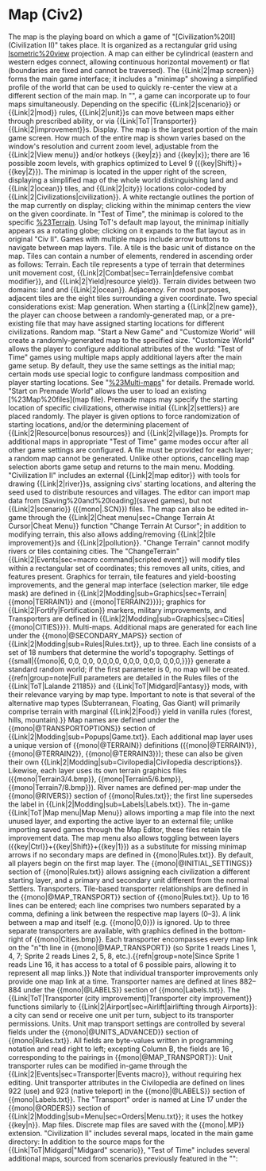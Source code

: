 # Map (Civ2)

The map is the playing board on which a game of "[Civilization%20II](Civilization II)" takes place. It is organized as a rectangular grid using [Isometric%20view](isometric) projection. A map can either be cylindrical (eastern and western edges connect, allowing continuous horizontal movement) or flat (boundaries are fixed and cannot be traversed). The {{Link|2|map screen}} forms the main game interface; it includes a "minimap" showing a simplified profile of the world that can be used to quickly re-center the view at a different section of the main map.
In "", a game can incorporate up to four maps simultaneously. Depending on the specific {{Link|2|scenario}} or {{Link|2|mod}} rules, {{Link|2|unit}}s can move between maps either through prescribed ability, or via {{Link|ToT|Transporter}} {{Link|2|improvement}}s.
Display.
The map is the largest portion of the main game screen. How much of the entire map is shown varies based on the window's resolution and current zoom level, adjustable from the {{Link|2|View menu}} and/or hotkeys {{key|z}} and {{key|x}}; there are 16 possible zoom levels, with graphics optimized to Level 9 ({{key|Shift}}+{{key|Z}}).
The minimap is located in the upper right of the screen, displaying a simplified map of the whole world distinguishing land and {{Link|2|ocean}} tiles, and {{Link|2|city}} locations color-coded by {{Link|2|Civilizations|civilization}}. A white rectangle outlines the portion of the map currently on display; clicking within the minimap centers the view on the given coordinate.
In "Test of Time", the minimap is colored to the specific [%23Terrain](terrain). Using ToT's default map layout, the minimap initially appears as a rotating globe; clicking on it expands to the flat layout as in original "Civ II". Games with multiple maps include arrow buttons to navigate between map layers.
Tile.
A tile is the basic unit of distance on the map. Tiles can contain a number of elements, rendered in ascending order as follows:
Terrain.
Each tile represents a type of terrain that determines unit movement cost, {{Link|2|Combat|sec=Terrain|defensive combat modifier}}, and {{Link|2|Yield|resource yield}}. Terrain divides between two domains: land and {{Link|2|ocean}}.
Adjacency.
For most purposes, adjacent tiles are the eight tiles surrounding a given coordinate. Two special considerations exist:
Map generation.
When starting a {{Link|2|new game}}, the player can choose between a randomly-generated map, or a pre-existing file that may have assigned starting locations for different civilizations.
Random map.
"Start a New Game" and "Customize World" will create a randomly-generated map to the specified size. "Customize World" allows the player to configure additional attributes of the world:
"Test of Time" games using multiple maps apply additional layers after the main game setup. By default, they use the same settings as the initial map; certain mods use special logic to configure landmass composition and player starting locations. See "[%23Multi-maps](Multi-maps)" for details.
Premade world.
"Start on Premade World" allows the user to load an existing [%23Map%20files](map file). Premade maps may specify the starting location of specific civilizations, otherwise initial {{Link|2|settlers}} are placed randomly. The player is given options to force randomization of starting locations, and/or the determining placement of {{Link|2|Resource|bonus resources}} and {{Link|2|village}}s.
Prompts for additional maps in appropriate "Test of Time" game modes occur after all other game settings are configured. A file must be provided for each layer; a random map cannot be generated. Unlike other options, cancelling map selection aborts game setup and returns to the main menu.
Modding.
"Civilization II" includes an external {{Link|2|map editor}} with tools for drawing {{Link|2|river}}s, assigning civs' starting locations, and altering the seed used to distribute resources and villages. The editor can import map data from [Saving%20and%20loading](saved games), but not {{Link|2|scenario}} ({{mono|.SCN}}) files.
The map can also be edited in-game through the {{Link|2|Cheat menu|sec=Change Terrain At Cursor|Cheat Menu}} function "Change Terrain At Cursor"; in addition to modifying terrain, this also allows adding/removing {{Link|2|tile improvement}}s and {{Link|2|pollution}}. "Change Terrain" cannot modify rivers or tiles containing cities. The "ChangeTerrain" {{Link|2|Events|sec=macro command|scripted event}} will modify tiles within a rectangular set of coordinates; this removes all units, cities, and features present.
Graphics for terrain, tile features and yield-boosting improvements, and the general map interface (selection marker, tile edge mask) are defined in {{Link|2|Modding|sub=Graphics|sec=Terrain|{{mono|TERRAIN1}} and {{mono|TERRAIN2}}}}; graphics for {{Link|2|Fortify|Fortification}} markers, military improvements, and Transporters are defined in {{Link|2|Modding|sub=Graphics|sec=Cities|{{mono|CITIES}}}}.
Multi-maps.
Additional maps are generated for each line under the {{mono|@SECONDARY_MAPS}} section of {{Link|2|Modding|sub=Rules|Rules.txt}}, up to three. Each line consists of a set of 18 numbers that determine the world's topography. Settings of {{small|{{mono|6, 0,0, 0,0, 0,0,0,0, 0,0,0, 0,0,0, 0,0,0,}}}} generate a standard random world; if the first parameter is 0, no map will be created.{{refn|group=note|Full parameters are detailed in the Rules files of the {{Link|ToT|Lalande 21185}} and {{Link|ToT|Midgard|Fantasy}} mods, with their relevance varying by map type. Important to note is that several of the alternative map types (Subterranean, Floating, Gas Giant) will primarily comprise terrain with marginal {{Link|2|Food}} yield in vanilla rules (forest, hills, mountain).}} Map names are defined under the {{mono|@TRANSPORTOPTIONS}} section of {{Link|2|Modding|sub=Popups|Game.txt}}.
Each additional map layer uses a unique version of {{mono|@TERRAIN}} definitions ({{mono|@TERRAIN1}}, {{mono|@TERRAIN2}}, {{mono|@TERRAIN3}}); these can also be given their own {{Link|2|Modding|sub=Civilopedia|Civilopedia descriptions}}. Likewise, each layer uses its own terrain graphics files ({{mono|Terrain3/4.bmp}}, {{mono|Terrain5/6.bmp}}, {{mono|Terrain7/8.bmp}}). River names are defined per-map under the {{mono|@RIVERS}} section of {{mono|Rules.txt}}; the first line supersedes the label in {{Link|2|Modding|sub=Labels|Labels.txt}}.
The in-game {{Link|ToT|Map menu|Map Menu}} allows importing a map file into the next unused layer, and exporting the active layer to an external file; unlike importing saved games through the Map Editor, these files retain tile improvement data. The map menu also allows toggling between layers ({{key|Ctrl}}+{{key|Shift}}+{{key|1}}) as a substitute for missing minimap arrows if no secondary maps are defined in {{mono|Rules.txt}}.
By default, all players begin on the first map layer. The {{mono|@INITIAL_SETTINGS}} section of {{mono|Rules.txt}} allows assigning each civilization a different starting layer, and a primary and secondary unit different from the normal Settlers.
Transporters.
Tile-based transporter relationships are defined in the {{mono|@MAP_TRANSPORT}} section of {{mono|Rules.txt}}. Up to 16 lines can be entered; each line comprises two numbers separated by a comma, defining a link between the respective map layers (0–3). A link between a map and itself (e.g. {{mono|0,0}}) is ignored.
Up to three separate transporters are available, with graphics defined in the bottom-right of {{mono|Cities.bmp}}. Each transporter encompasses every map link on the "n"th line in {{mono|@MAP_TRANSPORT}} (so Sprite 1 reads Lines 1, 4, 7; Sprite 2 reads Lines 2, 5, 8, etc.).{{refn|group=note|Since Sprite 1 reads Line 16, it has access to a total of 6 possible pairs, allowing it to represent all map links.}} Note that individual transporter improvements only provide one map link at a time. Transporter names are defined at lines 882–884 under the {{mono|@LABELS}} section of {{mono|Labels.txt}}.
The {{Link|ToT|Transporter (city improvement)|Transporter city improvement}} functions similarly to {{Link|2|Airport|sec=Airlift|airlifting through Airports}}: a city can send or receive one unit per turn, subject to its transporter permissions.
Units.
Unit map transport settings are controlled by several fields under the {{mono|@UNITS_ADVANCED}} section of {{mono|Rules.txt}}. All fields are byte-values written in programming notation and read right to left; excepting Column B, the fields are 16 , corresponding to the pairings in {{mono|@MAP_TRANSPORT}}:
Unit transporter rules can be modified in-game through the {{Link|2|Events|sec=Transporter|Events macro}}, without requiring hex editing.
Unit transporter attributes in the Civilopedia are defined on lines 922 (use) and 923 (native teleport) in the {{mono|@LABELS}} section of {{mono|Labels.txt}}. The "Transport" order is named at Line 17 under the {{mono|@ORDERS}} section of {{Link|2|Modding|sub=Menu|sec=Orders|Menu.txt}}; it uses the hotkey {{key|n}}.
Map files.
Discrete map files are saved with the {{mono|.MP}} extension. "Civilization II" includes several maps, located in the main game directory:
In addition to the source maps for the {{Link|ToT|Midgard|"Midgard" scenario}}, "Test of Time" includes several additional maps, sourced from scenarios previously featured in the "":